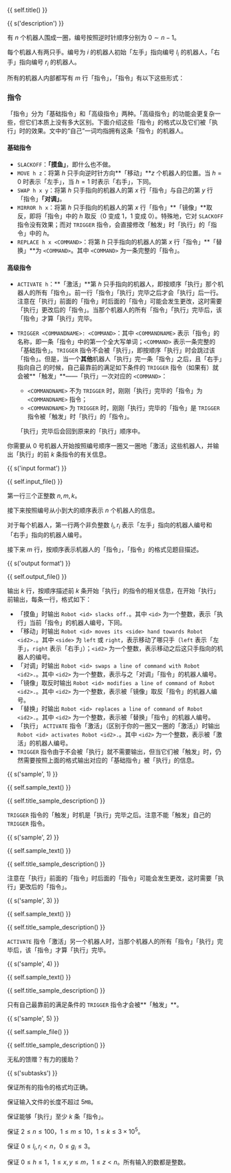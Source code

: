 {{ self.title() }}

{{ s('description') }}

有 $n$ 个机器人围成一圈，编号按照逆时针顺序分别为 $0\sim n-1$。

每个机器人有两只手。编号为 $i$ 的机器人初始「左手」指向编号 $l_i$ 的机器人，「右手」指向编号 $r_i$ 的机器人。

所有的机器人内部都写有 $m$ 行「指令」，「指令」有以下这些形式：

### 指令

「指令」分为「基础指令」和「高级指令」两种。「高级指令」的功能会更复杂一些，但它们本质上没有多大区别。下面介绍这些「指令」的格式以及它们被「执行」时的效果。文中的“自己”一词均指拥有这条「指令」的机器人。

#### 基础指令

- `SLACKOFF`：**「摸鱼」**，即什么也不做。
- `MOVE h z`：将第 $h$ 只手向逆时针方向**「移动」**$z$ 个机器人的位置。当 $h=0$ 时表示「左手」，当 $h=1$ 时表示「右手」，下同。
- `SWAP h x y`：将第 $h$ 只手指向的机器人的第 $x$ 行「指令」与自己的第 $y$ 行「指令」**「对调」**。
- `MIRROR h x`：将第 $h$ 只手指向的机器人的第 $x$ 行「指令」**「镜像」**取反，即将「指令」中的 $h$ 取反（$0$ 变成 $1$，$1$ 变成 $0$）。特殊地，它对 `SLACKOFF` 指令没有效果；而对 `TRIGGER` 指令，会直接修改「触发」时「执行」的「指令」中的 $h$。
- `REPLACE h x <COMMAND>`：将第 $h$ 只手指向的机器人的第 $x$ 行「指令」**「替换」**为 `<COMMAND>`。其中 `<COMMAND>` 为一条完整的「指令」。

#### 高级指令 

- `ACTIVATE h`：**「激活」**第 $h$ 只手指向的机器人，即按顺序「执行」那个机器人的所有「指令」。前一行「指令」「执行」完毕之后才会「执行」后一行。注意在「执行」前面的「指令」时后面的「指令」可能会发生更改，这时需要「执行」更改后的「指令」。当那个机器人的所有「指令」「执行」完毕后，该「指令」才算「执行」完毕。

- `TRIGGER <COMMANDNAME>: <COMMAND>`：其中 `<COMMANDNAME>` 表示「指令」的名称，即一条「指令」中的第一个全大写单词；`<COMMAND>` 表示一条完整的「基础指令」。`TRIGGER` 指令不会被「执行」，即按顺序「执行」时会跳过该「指令」。但是，当一个**其他**机器人「执行」完一条「指令」之后，且「右手」指向自己 的时候，自己最靠前的满足如下条件的 `TRIGGER` 指令（如果有）就会被**「触发」**——「执行」一次对应的 `<COMMAND>`：

  - `<COMMANDNAME>` 不为 `TRIGGER` 时，刚刚「执行」完毕的「指令」为 `<COMMANDNAME>` 指令；
  - `<COMMANDNAME>` 为 `TRIGGER` 时，刚刚「执行」完毕的「指令」是 `TRIGGER` 指令被「触发」时「执行」的「指令」。

  「执行」完毕后会回到原来的「执行」顺序中。

你需要从 $0$ 号机器人开始按照编号顺序一圈又一圈地「激活」这些机器人，并输出「执行」的前 $k$ 条指令的有关信息。

{{ s('input format') }}

{{ self.input_file() }}

第一行三个正整数 $n,m,k$。

接下来按照编号从小到大的顺序表示 $n$ 个机器人的信息。

对于每个机器人，第一行两个非负整数 $l_i,r_i$ 表示「左手」指向的机器人编号和「右手」指向的机器人编号。

接下来 $m$ 行，按顺序表示机器人的「指令」，「指令」的格式见题目描述。

{{ s('output format') }}

{{ self.output_file() }}

输出 $k$ 行，按顺序描述前 $k$ 条开始「执行」的指令的相关信息，在开始「执行」前输出，每条一行，格式如下：

- 「摸鱼」时输出 `Robot <id> slacks off.`。其中 `<id>` 为一个整数，表示「执行」当前「指令」的机器人编号，下同。
- 「移动」时输出 `Robot <id> moves its <side> hand towards Robot <id2>.`。其中 `<side>` 为 `left` 或 `right`，表示移动了哪只手（`left` 表示「左手」，`right` 表示「右手」）；`<id2>` 为一个整数，表示移动之后这只手指向的机器人的编号。
- 「对调」时输出 `Robot <id> swaps a line of command with Robot <id2>.`。其中 `<id2>` 为一个整数，表示与之「对调」「指令」的机器人编号。
- 「镜像」取反时输出 `Robot <id> modifies a line of command of Robot <id2>.`。其中 `<id2>` 为一个整数，表示被「镜像」取反「指令」的机器人编号。
- 「替换」时输出 `Robot <id> replaces a line of command of Robot <id2>.`。其中 `<id2>` 为一个整数，表示被「替换」「指令」的机器人编号。
- 「执行」 `ACTIVATE` 指令「激活」（区别于你的一圈又一圈的「激活」）时输出 `Robot <id> activates Robot <id2>.`。其中  `<id2>` 为一个整数，表示被「激活」的机器人编号。
- `TRIGGER` 指令由于不会被「执行」就不需要输出，但当它们被「触发」时，仍然需要按照上面的格式输出对应的「基础指令」被「执行」的信息。

{{ s('sample', 1) }}

{{ self.sample_text() }}

{{ self.title_sample_description() }}

`TRIGGER` 指令的「触发」时机是「执行」完毕之后。注意不能「触发」自己的 `TRIGGER` 指令。

{{ s('sample', 2) }}

{{ self.sample_text() }}

{{ self.title_sample_description() }}

注意在「执行」前面的「指令」时后面的「指令」可能会发生更改，这时需要「执行」更改后的「指令」。

{{ s('sample', 3) }}

{{ self.sample_text() }}

{{ self.title_sample_description() }}

`ACTIVATE` 指令「激活」另一个机器人时，当那个机器人的所有「指令」「执行」完毕后，该「指令」才算「执行」完毕。

{{ s('sample', 4) }}

{{ self.sample_text() }}

{{ self.title_sample_description() }}

只有自己最靠前的满足条件的 `TRIGGER` 指令才会被**「触发」**。

{{ s('sample', 5) }}

{{ self.sample_file() }}

{{ self.title_sample_description() }}

无私的馈赠？有力的援助？

{{ s('subtasks') }}

保证所有的指令的格式均正确。

保证输入文件的长度不超过 $5\mathtt{MB}$。

保证能够「执行」至少 $k$ 条「指令」。

保证 $2\le n\le 100$，$1\le m \le 10$，$1\le k \le 3\times 10^5$。

保证 $0\le l_i,r_i<n$，$0\le g_i \le 3$。

保证 $0\le h \le 1$，$1\le x,y \le m$，$1\le z<n$。所有输入的数都是整数。